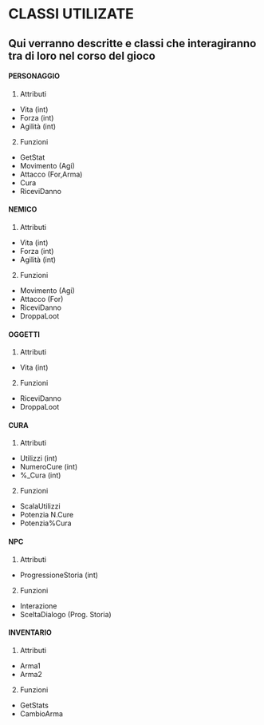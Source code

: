 # CLASSI UTILIZATE

## Qui verranno descritte e classi che interagiranno tra di loro nel corso del gioco


#### PERSONAGGIO

1. Attributi

- Vita (int)
- Forza (int)
- Agilità (int)

2. Funzioni

- GetStat
- Movimento (Agi)
- Attacco (For,Arma)
- Cura
- RiceviDanno


#### NEMICO

1. Attributi

- Vita (int)
- Forza (int)
- Agilità (int)

2. Funzioni

- Movimento (Agi)
- Attacco (For)
- RiceviDanno
- DroppaLoot

#### OGGETTI

1. Attributi

- Vita (int)

2. Funzioni

- RiceviDanno
- DroppaLoot

#### CURA

1. Attributi

- Utilizzi (int)
- NumeroCure (int)
- %_Cura (int)

2. Funzioni

- ScalaUtilizzi
- Potenzia N.Cure
- Potenzia%Cura

#### NPC

1. Attributi

- ProgressioneStoria (int)

2. Funzioni

- Interazione
- SceltaDialogo (Prog. Storia)


#### INVENTARIO

1. Attributi

- Arma1
- Arma2


2. Funzioni

- GetStats
- CambioArma

